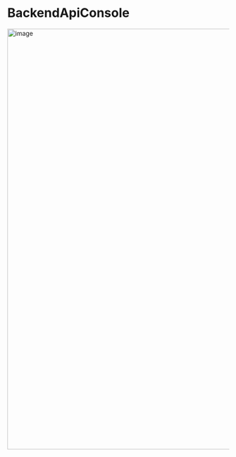 # BackendApiConsole

<img width="956" alt="image" src="https://github.com/AmauriDallOglio/BackendApiConsole/assets/13471113/38f3c291-9898-441d-9cc6-08efe297b88a">
